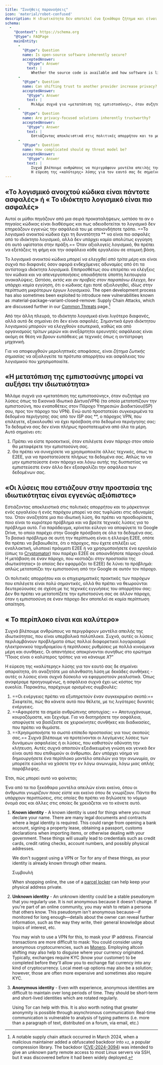 ```yaml
---
title: "Συνήθεις παρανοήσεις"
icon: 'material/robot-confused'
description: Η ιδιωτικότητα δεν αποτελεί ένα ξεκάθαρο ζήτημα και είναι εύκολο να παρασυρθεί κανείς από διαφημιστικούς ισχυρισμούς και άλλες παραπλανητικές πληροφορίες.
schema:
  - 
    "@context": https://schema.org
    "@type": FAQPage
    mainEntity:
      - 
        "@type": Question
        name: Is open-source software inherently secure?
        acceptedAnswer:
          "@type": Answer
          text: |
            Whether the source code is available and how software is licensed does not inherently affect its security in any way. Open-source software has the potential to be more secure than proprietary software, but there is absolutely no guarantee this is the case. When you evaluate software, you should look at the reputation and security of each tool on an individual basis.
      - 
        "@type": Question
        name: Can shifting trust to another provider increase privacy?
        acceptedAnswer:
          "@type": Answer
          text: |
            Μιλάμε συχνά για «μετατόπιση της εμπιστοσύνης», όταν συζητάμε για λύσεις όπως τα Εικονικά Ιδιωτικά Δίκτυα(VPN) (τα οποία μετατοπίζουν την εμπιστοσύνη, που εναποθέτεις στον Πάροχο Υπηρεσιών Διαδικτύου(ISP) σου, προς τον πάροχο του VPN). While this protects your browsing data from your ISP specifically, the VPN provider you choose still has access to your browsing data: Your data isn't completely secured from all parties.
      - 
        "@type": Question
        name: Are privacy-focused solutions inherently trustworthy?
        acceptedAnswer:
          "@type": Answer
          text: |
            Εστιάζοντας αποκλειστικά στις πολιτικές απορρήτου και το μάρκετινγκ ενός εργαλείου ή ενός παρόχου μπορεί να σας τυφλώσει στις αδυναμίες του. Όταν αναζητάτε μια πιο ιδιωτική λύση, θα πρέπει να προσδιορίσετε, ποιο είναι το κυριότερο πρόβλημα και να βρείτε τεχνικές λύσεις για το πρόβλημα αυτό. Για παράδειγμα, κρίνεται εύλογο να αποφύγετε το Google Drive, το οποίο παρέχει στην Google πρόσβαση σε όλα τα δεδομένα σας. The underlying problem in this case is lack of E2EE, so you should make sure that the provider you switch to actually implements E2EE, or use a tool (like Cryptomator) which provides E2EE on any cloud provider. Η μετάβαση σε έναν πάροχο, που «εστιάζει στην προστασία της ιδιωτικότητας» (ο οποίος δεν εφαρμόζει το E2EE) δε λύνει το πρόβλημά: απλώς μετατοπίζει την εμπιστοσύνη από την Google σε αυτόν τον πάροχο.
      - 
        "@type": Question
        name: How complicated should my threat model be?
        acceptedAnswer:
          "@type": Answer
          text: |
            Συχνά βλέπουμε ανθρώπους να περιγράφουν μοντέλα απειλής της ιδιωτικότητας, που είναι υπερβολικά πολύπλοκα. Συχνά, αυτές οι λύσεις περιλαμβάνουν προβλήματα όπως πολλοί διαφορετικοί λογαριασμοί ηλεκτρονικού ταχυδρομείου ή περίπλοκες ρυθμίσεις με πολλά κινούμενα μέρη και συνθήκες. The replies are usually answers to "What is the best way to do X?"
            Η εύρεση της «καλύτερης» λύσης για τον εαυτό σας δε σημαίνει απαραίτητα, ότι αναζητάτε μια αλάνθαστη λύση με δεκάδες συνθήκες - αυτές οι λύσεις είναι συχνά δύσκολο να εφαρμοστούν ρεαλιστικά. Όπως αναφέραμε προηγουμένως, η ασφάλεια συχνά έχει ως κόστος την ευκολία.
---
```


## «Το λογισμικό ανοιχτού κώδικα είναι πάντοτε ασφαλές» ή « Το ιδιόκτητο λογισμικό είναι πιο ασφαλές»

Αυτοί οι μύθοι πηγάζουν από μια σειρά προκαταλήψεων, ωστόσο το αν ο πηγαίος κώδικας είναι διαθέσιμος και πως αδειοδοτείται το λογισμικό δεν επηρεάζουν εγγενώς την ασφάλειά του με οποιονδήποτε τρόπο. ==Το λογισμικό ανοικτού κώδικα έχει τη δυνατότητα ** να είναι πιο ασφαλές από το ιδιόκτητο λογισμικό, αλλά δεν υπάρχει καμία απολύτως εγγύηση ότι αυτό υφίσταται στην πράξη.== Όταν αξιολογείς λογισμικό, θα πρέπει να εξετάζεις τη φήμη και την ασφάλεια κάθε εργαλείου σε ατομική βάση.

Το λογισμικό ανοικτού κώδικα *μπορεί να ελεγχθεί από τρίτα μέρη* και είναι συχνά πιο διαφανές όσον αφορά ενδεχόμενες αδυναμίες από ότι τα αντίστοιχα ιδιόκτητα λογισμικά. Επιπροσθέτως σου επιτρέπει να ελέγξεις τον κώδικα και να απενεργοποιήσεις οποιαδήποτε ύποπτη λειτουργία ανακαλύψεις. Ωστόσο, *εκτός και αν προβείς στον παραπάνω έλεγχο*, δεν υπάρχει καμία εγγύηση, ότι ο κώδικας έχει ποτέ αξιολογηθεί, ιδίως στην περίπτωση μικρότερων έργων λογισμικού. The open development process has also sometimes been exploited to introduce new vulnerabilities known as <span class="pg-viridian">:material-package-variant-closed-remove: Supply Chain Attacks</span>, which are discussed further in our [Common Threats](common-threats.md) page.[^1]

Από την άλλη πλευρά, το ιδιόκτητο λογισμικό είναι λιγότερο διαφανές, αλλά αυτό δε σημαίνει ότι δεν είναι ασφαλές. Σημαντικά έργα ιδιόκτητου λογισμικού μπορούν να ελεγχθούν εσωτερικά, καθώς και από οργανισμούς τρίτων μερών και ανεξάρτητοι ερευνητές ασφάλειας είναι ακόμη σε θέση να βρουν ευπάθειες με τεχνικές όπως η αντίστροφη μηχανική.

Για να αποφευχθούν μεροληπτικές αποφάσεις, είναι *ζήτημα ζωτικής σημασίας* να αξιολογείτε τα πρότυπα απορρήτου και ασφάλειας του λογισμικού που χρησιμοποιείτε.

## «Η μετατόπιση της εμπιστοσύνης μπορεί να αυξήσει την ιδιωτικότητα»

Μιλάμε συχνά για «μετατόπιση της εμπιστοσύνης», όταν συζητάμε για λύσεις όπως τα Εικονικά Ιδιωτικά Δίκτυα(VPN) (τα οποία μετατοπίζουν την εμπιστοσύνη, που εναποθέτεις στον Πάροχο Υπηρεσιών Διαδικτύου(ISP) σου, προς τον πάροχο του VPN). Ενώ αυτό προστατεύει συγκεκριμένα τα δεδομένα περιήγησης σας από τον ISP σας **, ο πάροχος VPN, που επιλέγετε, εξακολουθεί να έχει πρόσβαση στα δεδομένα περιήγησης σας: Τα δεδομένα σας δεν είναι πλήρως προστατευμένα από όλα τα μέρη. Αυτό σημαίνει οτι:

1. Πρέπει να είστε προσεκτικοί, όταν επιλέγετε έναν πάροχο στον οποίο θα μεταφέρετε την εμπιστοσύνη σας.
2. Θα πρέπει να συνεχίσετε να χρησιμοποιείτε άλλες τεχνικές, όπως το E2EE, για να προστατεύσετε πλήρως τα δεδομένα σας. Απλώς το να μην εμπιστεύεστε έναν πάροχο και λόγω αυτής της δυσπιστίας να εμπιστεύεστε έναν άλλο δεν εξασφαλίζει την ασφάλεια των δεδομένων σας.

## «Οι λύσεις που εστιάζουν στην προστασία της ιδιωτικότητας είναι εγγενώς αξιόπιστες»

Εστιάζοντας αποκλειστικά στις πολιτικές απορρήτου και το μάρκετινγκ ενός εργαλείου ή ενός παρόχου μπορεί να σας τυφλώσει στις αδυναμίες του. Όταν αναζητάτε μια πιο ιδιωτική λύση, θα πρέπει να προσδιορίσετε, ποιο είναι το κυριότερο πρόβλημα και να βρείτε τεχνικές λύσεις για το πρόβλημα αυτό. Για παράδειγμα, κρίνεται εύλογο να αποφύγετε το Google Drive, το οποίο παρέχει στην Google πρόσβαση σε όλα τα δεδομένα σας. Το βασικό πρόβλημα σε αυτή την περίπτωση είναι η έλλειψη E2EE, οπότε θα πρέπει να βεβαιωθείτε, ότι ο πάροχος, που έχετε επιλέξει ως εναλλακτική, υλοποιεί πράγματι E2EE ή να χρησιμοποιήσετε ένα εργαλείο (όπως το [Cryptomator](../encryption.md#cryptomator-cloud)) που παρέχει E2EE σε οποιονδήποτε πάροχο cloud. Η μετάβαση σε έναν πάροχο, που «εστιάζει στην προστασία της ιδιωτικότητας» (ο οποίος δεν εφαρμόζει το E2EE) δε λύνει το πρόβλημά: απλώς μετατοπίζει την εμπιστοσύνη από την Google σε αυτόν τον πάροχο.

Οι πολιτικές απορρήτου και οι επιχειρηματικές πρακτικές των παρόχων που επιλέγετε είναι πολύ σημαντικές, αλλά θα πρέπει να θεωρούνται δευτερεύουσες σε σχέση με τις τεχνικές εγγυήσεις του απορρήτου σας: Δεν θα πρέπει να μετατοπίζετε την εμπιστοσύνη σας σε άλλον πάροχο, όταν η εμπιστοσύνη σε έναν πάροχο δεν αποτελεί σε καμία περίπτωση απαίτηση.

## « Το περίπλοκο είναι και καλύτερο»

Συχνά βλέπουμε ανθρώπους να περιγράφουν μοντέλα απειλής της ιδιωτικότητας, που είναι υπερβολικά πολύπλοκα. Συχνά, αυτές οι λύσεις περιλαμβάνουν προβλήματα όπως πολλοί διαφορετικοί λογαριασμοί ηλεκτρονικού ταχυδρομείου ή περίπλοκες ρυθμίσεις με πολλά κινούμενα μέρη και συνθήκες. Οι απαντήσεις αποκρίνονται συνήθως στο ερώτημα "Ποιος είναι ο καλύτερος τρόπος για να κάνουμε *X*?"

Η εύρεση της «καλύτερης» λύσης για τον εαυτό σας δε σημαίνει απαραίτητα, ότι αναζητάτε μια αλάνθαστη λύση με δεκάδες συνθήκες - αυτές οι λύσεις είναι συχνά δύσκολο να εφαρμοστούν ρεαλιστικά. Όπως αναφέραμε προηγουμένως, η ασφάλεια συχνά έχει ως κόστος την ευκολία. Παρακάτω, παρέχουμε ορισμένες συμβουλές:

1. ==Οι ενέργειες πρέπει να εξυπηρετούν έναν συγκεκριμένο σκοπό:== Σκεφτείτε, πώς θα κάνετε αυτό που θέλετε, με τις λιγότερες δυνατές ενέργειες.
2. ==Αφαιρέστε τα σημεία ανθρώπινης αποτυχίας: == Αποτυγχάνουμε, κουραζόμαστε, και ξεχνάμε. Για να διατηρήσετε την ασφάλεια, αποφύγετε να βασίζεστε σε χειροκίνητες συνθήκες και διαδικασίες, που πρέπει να θυμάστε.
3. ==Χρησιμοποιήστε το σωστό επίπεδο προστασίας για τους σκοπούς σας.== Συχνά βλέπουμε να προτείνονται οι λεγόμενες λύσεις των δυνάμεων ασφαλείας ή οι λύσεις, που καθιστούν αδύνατη την κλήτευση. Αυτές συχνά απαιτούν εξειδικευμένη γνώση και γενικά δεν είναι αυτό που επιθυμούν οι άνθρωποι. Δεν υπάρχει νόημα να δημιουργήσετε ένα περίπλοκο μοντέλο απειλών για την ανωνυμία, αν μπορείτε εύκολα να χάσετε την εν λόγω ανωνυμία, λόγω μιας απλής παράβλεψης.

Έτσι, πώς μπορεί αυτό να φαίνεται;

Ένα από τα πιο ξεκάθαρα μοντέλα απειλών είναι εκείνο, όπου οι άνθρωποι *γνωρίζουν ποιος είστε* και εκείνο όπου δε γνωρίζουν. Πάντα θα υπάρχουν περιπτώσεις, στις οποίες θα πρέπει να δηλώσετε το νόμιμο όνομά σας και άλλες στις οποίες δε χρειάζεται να το κάνετε αυτό.

1. **Known identity** - A known identity is used for things where you must declare your name. There are many legal documents and contracts where a legal identity is required. This could range from opening a bank account, signing a property lease, obtaining a passport, customs declarations when importing items, or otherwise dealing with your government. These things will usually lead to credentials such as credit cards, credit rating checks, account numbers, and possibly physical addresses.

    We don't suggest using a VPN or Tor for any of these things, as your identity is already known through other means.

    <div class="admonition tip" markdown>
    <p class="admonition-title">Συμβουλή</p>

    When shopping online, the use of a [parcel locker](https://en.wikipedia.org/wiki/Parcel_locker) can help keep your physical address private.

    </div>

2. **Unknown identity** - An unknown identity could be a stable pseudonym that you regularly use. It is not anonymous because it doesn't change. If you're part of an online community, you may wish to retain a persona that others know. This pseudonym isn't anonymous because—if monitored for long enough—details about the owner can reveal further information, such as the way they write, their general knowledge about topics of interest, etc.

    You may wish to use a VPN for this, to mask your IP address. Financial transactions are more difficult to mask: You could consider using anonymous cryptocurrencies, such as [Monero](https://getmonero.org). Employing altcoin shifting may also help to disguise where your currency originated. Typically, exchanges require KYC (know your customer) to be completed before they'll allow you to exchange fiat currency into any kind of cryptocurrency. Local meet-up options may also be a solution; however, those are often more expensive and sometimes also require KYC.

3. **Anonymous identity** - Even with experience, anonymous identities are difficult to maintain over long periods of time. They should be short-term and short-lived identities which are rotated regularly.

    Using Tor can help with this. It is also worth noting that greater anonymity is possible through asynchronous communication: Real-time communication is vulnerable to analysis of typing patterns (i.e. more than a paragraph of text, distributed on a forum, via email, etc.)

[^1]: A notable supply chain attack occurred in March 2024, when a malicious maintainer added a obfuscated backdoor into `xz`, a popular compression library. The backdoor ([CVE-2024-3094](https://cve.org/CVERecord?id=CVE-2024-3094)) was intended to give an unknown party remote access to most Linux servers via SSH, but it was discovered before it had been widely deployed.

